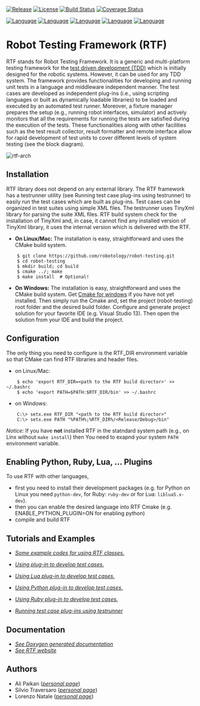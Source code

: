 [![Release](https://img.shields.io/github/tag/robotology/robot-testing.svg?label=Release)](https://github.com/robotology/robot-testing/tags)
[![License](https://img.shields.io/badge/Licence-LGPL-blue.svg)](http://robotology.github.io/robot-testing/index.html)
[![Build Status](https://travis-ci.org/robotology/robot-testing.svg?branch=master)](https://travis-ci.org/robotology/robot-testing)
[![Coverage Status](https://coveralls.io/repos/github/robotology/robot-testing/badge.svg?branch=master)](https://coveralls.io/github/robotology/robot-testing?branch=master)

[![Language](https://img.shields.io/badge/Language-C%2B%2B-blue.svg)](http://robotology.github.io/robot-testing/documentation/rtf_plugin_example.html)
[![Language](https://img.shields.io/badge/Language-ADA-blue.svg)](https://github.com/robotology/robot-testing/tree/master/examples/ada-plugin)
[![Language](https://img.shields.io/badge/Language-Python-blue.svg)](http://robotology.github.io/robot-testing/documentation/rtf_python_plugin_example.html)
[![Language](https://img.shields.io/badge/Language-Ruby-blue.svg)](http://robotology.github.io/robot-testing/documentation/rtf_ruby_plugin_example.html)
[![Language](https://img.shields.io/badge/Language-Lua-blue.svg)](http://robotology.github.io/robot-testing/documentation/rtf_lua_plugin_example.html)



Robot Testing Framework (RTF)
============================
RTF stands for Robot Testing Framework. It is a generic and multi-platform testing framework for the [test driven development (TDD)](https://en.wikipedia.org/wiki/Test-driven_development)
which is initially designed for the robotic systems. However, it can be used for any TDD system.
The framework provides functionalities for developing and running unit tests in a language and middleware independent manner. The
test cases are developed as independent plug-ins (i.e., using scripting languages or built as dynamically loadable libraries) to be
loaded and executed by an automated test runner. Moreover, a fixture manager prepares the setup (e.g., running robot interfaces,
simulator) and actively monitors that all the requirements for running the tests are satisfied during the execution of the tests.
These functionalities along with other facilities such as the test result collector, result formatter and remote interface allow
for rapid development of test units to cover different levels of system testing (see the block diagram).

![rtf-arch](/doc/rtf_arch.png)


Installation
------------
RTF library does not depend on any external library. The RTF framework has a testrunner utility (see Running test case plug-ins
using testrunner) to easily run the test cases which are built as plug-ins. Test cases can be organized in test suites using simple XML files. The testrunner uses TinyXml library for parsing the suite XML files. RTF build system check for the installation
of TinyXml and, in case, it cannot find any installed version of TinyXml library, it uses the internal version which is delivered
with the RTF.

- **On Linux/Mac:** The installation is easy, straightforward and uses the CMake build system.
```
    $ git clone https://github.com/robotology/robot-testing.git
    $ cd robot-testing
    $ mkdir build; cd build
    $ cmake ../; make
    $ make install  # Optional!
```

- **On Windows:** The installation is easy, straightforward and uses the CMake build system. Get [Cmake for windows](https://cmake.org/download/) if you have not yet installed. Then simply run the Cmake and, set the project (robot-testing) root folder and the desired build folder. Configure and generate project solution for your favorite IDE (e.g. Visual Studio 13). Then open the solution from your IDE and build the project.

Configuration
-------------
The only thing you need to configure is the RTF_DIR environment variable so that CMake can find RTF libraries and header files.

- on Linux/Mac:
```
    $ echo 'export RTF_DIR=<path to the RTF build director>' >> ~/.bashrc
    $ echo 'export PATH=$PATH:$RTF_DIR/bin' >> ~/.bashrc
```

- on Windows:
```
    C:\> setx.exe RTF_DIR "<path to the RTF build director>"
    C:\> setx.exe PATH "%PATH%;%RTF_DIR%/<Release/Debug>/bin"
```

*Notice:* If you have **not** installed RTF in the statndard system path (e.g., on Linx without `make install`) then You need to exapnd your system `PATH` environment variable.


Enabling Python, Ruby, Lua, ... Plugins
----------------------------------------
To use RTF with other languages,
 - first you need to install their development packages (e.g. for Python on Linux you need `python-dev`, for Ruby: `ruby-dev` or for Lua: `liblua5.x-dev`).
 - then you can enable the desired language into RTF Cmake (e.g. ENABLE_PYTHON_PLUGIN=ON for enabling python)
 - compile and build RTF


Tutorials and Examples
-----------------------
* [*Some example codes for using RTF classes.*]( http://robotology.gitlab.io/docs/rtf/master/examples.html)

* [*Using plug-in to develop test cases.*](http://robotology.gitlab.io/docs/rtf/master/rtf_plugin_example.html)

* [*Using Lua plug-in to develop test cases.*](http://robotology.gitlab.io/docs/rtf/master/rtf_lua_plugin_example.html)

* [*Using Python plug-in to develop test cases.*](http://robotology.gitlab.io/docs/rtf/master/rtf_python_plugin_example.html)

* [*Using Ruby plug-in to develop test cases.*](http://robotology.gitlab.io/docs/rtf/master/rtf_ruby_plugin_example.html)
 
* [*Running test case plug-ins using testrunner*](http://robotology.gitlab.io/docs/rtf/master/testrunner.html)


Documentation
-------------
* [*See Doxygen generated documentation*](http://robotology.gitlab.io/docs/rtf/master/index.html)
* [*See RTF website*](http://robotology.github.io/robot-testing/index.html)

Authors
-------
* Ali Paikan ([*personal page*](http://alipaikan.com))
* Silvio Traversaro ([*personal page*](http://www.iit.it/en/people/silvio-traversaro.html))
* Lorenzo Natale ([*personal page*](http://nat.liralab.it/))

